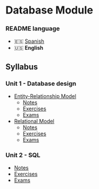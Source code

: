 # Database Module

### README language
- 🇪🇸 [Spanish](./README.md)
- 🇺🇸 **English**

## Syllabus
### Unit 1 - Database design
- [Entity-Relationship Model](./Unidad1-Dise%C3%B1o%20de%20bases%20de%20datos/Modelo%20Entidad-Relaci%C3%B3n/)
    - [Notes](./Unidad1-Dise%C3%B1o%20de%20bases%20de%20datos/Modelo%20Entidad-Relaci%C3%B3n/Apuntes/)
    - [Exercises](./Unidad1-Dise%C3%B1o%20de%20bases%20de%20datos/Modelo%20Entidad-Relaci%C3%B3n/Ejercicios/)
    - [Exams](./Unidad1-Dise%C3%B1o%20de%20bases%20de%20datos/Modelo%20Entidad-Relaci%C3%B3n/Examenes/)
- [Relational Model](./Unidad1-Dise%C3%B1o%20de%20bases%20de%20datos/Modelo%20Relacional/)
    - [Notes](./Unidad1-Dise%C3%B1o%20de%20bases%20de%20datos/Modelo%20Relacional/Apuntes/)
    - [Exercises](./Unidad1-Dise%C3%B1o%20de%20bases%20de%20datos/Modelo%20Relacional/Ejercicios/)
    - [Exams](./Unidad1-Dise%C3%B1o%20de%20bases%20de%20datos/Modelo%20Relacional/Examenes/)
### Unit 2 - SQL
- [Notes](./Unidad2-SQL/Apuntes/)
- [Exercises](./Unidad2-SQL/Ejercicios/)
- [Exams](./Unidad2-SQL/Examenes/)
